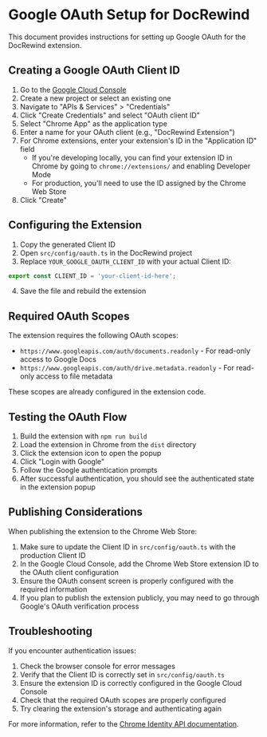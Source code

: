 # Google OAuth Setup for DocRewind

This document provides instructions for setting up Google OAuth for the DocRewind extension.

## Creating a Google OAuth Client ID

1. Go to the [Google Cloud Console](https://console.cloud.google.com/)
2. Create a new project or select an existing one
3. Navigate to "APIs & Services" > "Credentials"
4. Click "Create Credentials" and select "OAuth client ID"
5. Select "Chrome App" as the application type
6. Enter a name for your OAuth client (e.g., "DocRewind Extension")
7. For Chrome extensions, enter your extension's ID in the "Application ID" field
   - If you're developing locally, you can find your extension ID in Chrome by going to `chrome://extensions/` and enabling Developer Mode
   - For production, you'll need to use the ID assigned by the Chrome Web Store
8. Click "Create"

## Configuring the Extension

1. Copy the generated Client ID
2. Open `src/config/oauth.ts` in the DocRewind project
3. Replace `YOUR_GOOGLE_OAUTH_CLIENT_ID` with your actual Client ID:

```typescript
export const CLIENT_ID = 'your-client-id-here';
```

4. Save the file and rebuild the extension

## Required OAuth Scopes

The extension requires the following OAuth scopes:

- `https://www.googleapis.com/auth/documents.readonly` - For read-only access to Google Docs
- `https://www.googleapis.com/auth/drive.metadata.readonly` - For read-only access to file metadata

These scopes are already configured in the extension code.

## Testing the OAuth Flow

1. Build the extension with `npm run build`
2. Load the extension in Chrome from the `dist` directory
3. Click the extension icon to open the popup
4. Click "Login with Google"
5. Follow the Google authentication prompts
6. After successful authentication, you should see the authenticated state in the extension popup

## Publishing Considerations

When publishing the extension to the Chrome Web Store:

1. Make sure to update the Client ID in `src/config/oauth.ts` with the production Client ID
2. In the Google Cloud Console, add the Chrome Web Store extension ID to the OAuth client configuration
3. Ensure the OAuth consent screen is properly configured with the required information
4. If you plan to publish the extension publicly, you may need to go through Google's OAuth verification process

## Troubleshooting

If you encounter authentication issues:

1. Check the browser console for error messages
2. Verify that the Client ID is correctly set in `src/config/oauth.ts`
3. Ensure the extension ID is correctly configured in the Google Cloud Console
4. Check that the required OAuth scopes are properly configured
5. Try clearing the extension's storage and authenticating again

For more information, refer to the [Chrome Identity API documentation](https://developer.chrome.com/docs/extensions/reference/identity/).
